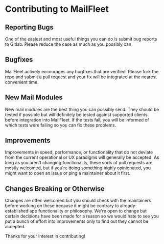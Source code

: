 # Contributing to MailFleet

## Reporting Bugs
One of the easiest and most useful things you can do is submit bug reports to
Gitlab. Please reduce the case as much as you possibly can.

## Bugfixes
MailFleet actively encourages any bugfixes that are verified. Please fork the
repo and submit a pull request and your fix will be integrated at the nearest
convenient time.

## New Mail Modules
New mail modules are the best thing you can possibly send. They should be tested
if possible but will definitely be tested against supported clients before
integration into MailFleet. If the tests fail, you will be informed of which
tests were failing so you can fix these problems.

## Improvements
Improvements in speed, performance, or functionality that do not deviate from
the current operational or UX paradigms will generally be accepted. As long as
you aren't changing functionality, these sorts of pull requests are mostly
welcomed, but if you're doing something highly opinionated, you might want to
open an issue or ping a maintainer about it first.

## Changes Breaking or Otherwise
Changes are often welcomed but you should check with the maintainers before
working on these because it might be contrary to already-established app
functionality or philosophy. We're open to change but certain decisions have
been made for a reason so we would hate to see you put a bunch of effort into
improvements only to find out they cannot be accepted.

Thanks for your interest in contributing!